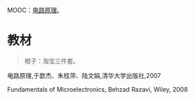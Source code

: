 MOOC：[电路原理](https://next.xuetangx.com/course/THU08061000294/1157414)。

# 教材

> 橙子：淘宝三件套。

电路原理,于歆杰、朱桂萍、陆文娟,清华大学出版社,2007

Fundamentals of Microelectronics, Behzad Razavi, Wiley, 2008